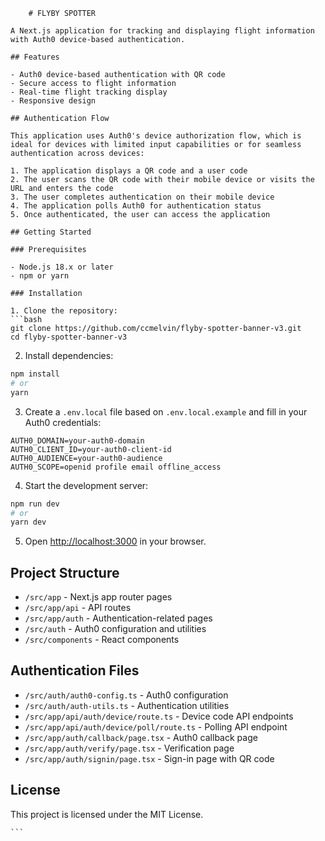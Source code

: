 ```
    # FLYBY SPOTTER

A Next.js application for tracking and displaying flight information with Auth0 device-based authentication.

## Features

- Auth0 device-based authentication with QR code
- Secure access to flight information
- Real-time flight tracking display
- Responsive design

## Authentication Flow

This application uses Auth0's device authorization flow, which is ideal for devices with limited input capabilities or for seamless authentication across devices:

1. The application displays a QR code and a user code
2. The user scans the QR code with their mobile device or visits the URL and enters the code
3. The user completes authentication on their mobile device
4. The application polls Auth0 for authentication status
5. Once authenticated, the user can access the application

## Getting Started

### Prerequisites

- Node.js 18.x or later
- npm or yarn

### Installation

1. Clone the repository:
```bash
git clone https://github.com/ccmelvin/flyby-spotter-banner-v3.git
cd flyby-spotter-banner-v3
```

2. Install dependencies:
```bash
npm install
# or
yarn
```

3. Create a `.env.local` file based on `.env.local.example` and fill in your Auth0 credentials:
```
AUTH0_DOMAIN=your-auth0-domain
AUTH0_CLIENT_ID=your-auth0-client-id
AUTH0_AUDIENCE=your-auth0-audience
AUTH0_SCOPE=openid profile email offline_access
```

4. Start the development server:
```bash
npm run dev
# or
yarn dev
```

5. Open [http://localhost:3000](http://localhost:3000) in your browser.

## Project Structure

- `/src/app` - Next.js app router pages
- `/src/app/api` - API routes
- `/src/app/auth` - Authentication-related pages
- `/src/auth` - Auth0 configuration and utilities
- `/src/components` - React components

## Authentication Files

- `/src/auth/auth0-config.ts` - Auth0 configuration
- `/src/auth/auth-utils.ts` - Authentication utilities
- `/src/app/api/auth/device/route.ts` - Device code API endpoints
- `/src/app/api/auth/device/poll/route.ts` - Polling API endpoint
- `/src/app/auth/callback/page.tsx` - Auth0 callback page
- `/src/app/auth/verify/page.tsx` - Verification page
- `/src/app/auth/signin/page.tsx` - Sign-in page with QR code

## License

This project is licensed under the MIT License.

    ```